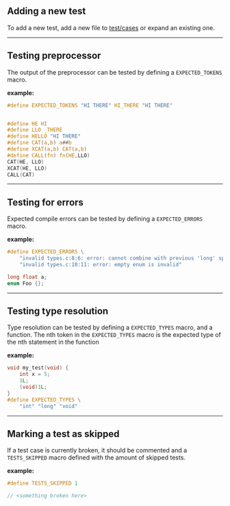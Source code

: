 ## Adding a new test
To add a new test, add a new file to [test/cases](tests/cases) or expand an existing one.

---
## Testing preprocessor
The output of the preprocessor can be tested by defining a `EXPECTED_TOKENS` macro.

**example:**
```c
#define EXPECTED_TOKENS "HI THERE" HI_THERE "HI THERE"


#define HE HI
#define LLO _THERE
#define HELLO "HI THERE"
#define CAT(a,b) a##b
#define XCAT(a,b) CAT(a,b)
#define CALL(fn) fn(HE,LLO)
CAT(HE, LLO)
XCAT(HE, LLO)
CALL(CAT)
```
---
## Testing for errors
Expected compile errors can be tested by defining a `EXPECTED_ERRORS` macro.

**example:**
```c
#define EXPECTED_ERRORS \
    "invalid types.c:8:6: error: cannot combine with previous 'long' specifier" \
    "invalid types.c:10:11: error: empty enum is invalid"

long float a;
enum Foo {};
```
---
## Testing type resolution
Type resolution can be tested by defining a `EXPECTED_TYPES` macro, and a function.
The nth token in the `EXPECTED_TYPES` macro is the expected type of the nth statement
in the function

**example:**
```c
void my_test(void) {
    int x = 5;
    1L;
    (void)1L;
}
#define EXPECTED_TYPES \
    "int" "long" "void"
```
---
## Marking a test as skipped
If a test case is currently broken, it should be commented and a `TESTS_SKIPPED` macro defined with the amount of skipped tests.

**example:**
```c
#define TESTS_SKIPPED 1

// <something broken here>
```
